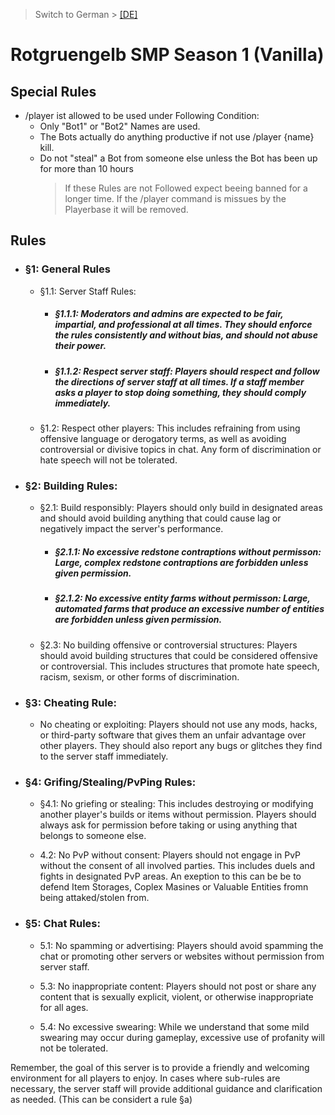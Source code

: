 > Switch to German > [[DE]](https://github.com/rotgruengelb/smp/tree/Season-1-(Vanilla)/de#rotgruengelb-smp-season-1-vanilla)
# Rotgruengelb SMP Season 1 (Vanilla)

## Special Rules

* /player ist allowed to be used under Following Condition:
	* Only "Bot1" or "Bot2" Names are used. 
 	* The Bots actually do anything productive if not use /player {name} kill.
  	* Do not "steal" a Bot from someone else unless the Bot has been up for more than 10 hours
       > If these Rules are not Followed expect beeing banned for a longer time. If the /player command is missues by the Playerbase it will be removed.

## Rules

* ### §1: General Rules

    * §1.1: Server Staff Rules:

        * ##### §1.1.1: Moderators and admins are expected to be fair, impartial, and professional at all times. They should enforce the rules consistently and without bias, and should not abuse their power.

        * ##### §1.1.2: Respect server staff: Players should respect and follow the directions of server staff at all times. If a staff member asks a player to stop doing something, they should comply immediately.

    * §1.2: Respect other players: This includes refraining from using offensive language or derogatory terms, as well as avoiding controversial or divisive topics in chat. Any form of discrimination or hate speech will not be tolerated.


* ### §2: Building Rules:

    * §2.1: Build responsibly: Players should only build in designated areas and should avoid building anything that could cause lag or negatively impact the server's performance.
	
        * ##### §2.1.1: No excessive redstone contraptions without permisson: Large, complex redstone contraptions are forbidden unless given permission.
        
        * ##### §2.1.2: No excessive entity farms without permisson: Large, automated farms that produce an excessive number of entities are forbidden unless given permission.	

    *  §2.3: No building offensive or controversial structures: Players should avoid building structures that could be considered offensive or controversial. This includes structures that promote hate speech, racism, sexism, or other forms of discrimination.


* ### §3: Cheating Rule: 
    * No cheating or exploiting: Players should not use any mods, hacks, or third-party software that gives them an unfair advantage over other players. They should also report any bugs or glitches they find to the server staff immediately.


* ### §4: Grifing/Stealing/PvPing Rules:

    * §4.1: No griefing or stealing: This includes destroying or modifying another player's builds or items without permission. Players should always ask for permission before taking or using anything that belongs to someone else.

    * 4.2: No PvP without consent: Players should not engage in PvP without the consent of all involved parties. This includes duels and fights in designated PvP areas. An exeption to this can be be to defend Item Storages, Coplex Masines or Valuable Entities fromn being attaked/stolen from.


* ### §5: Chat Rules:

    * 5.1: No spamming or advertising: Players should avoid spamming the chat or promoting other servers or websites without permission from server staff.

    * 5.3: No inappropriate content: Players should not post or share any content that is sexually explicit, violent, or otherwise inappropriate for all ages.

    * 5.4:  No  excessive swearing: While we understand that some mild swearing may occur during gameplay, excessive use of profanity will not be tolerated.

Remember, the goal of this server is to provide a friendly and welcoming environment for all players to enjoy. In cases where sub-rules are necessary, the server staff will provide additional guidance and clarification as needed. (This can be considert a rule §a)
